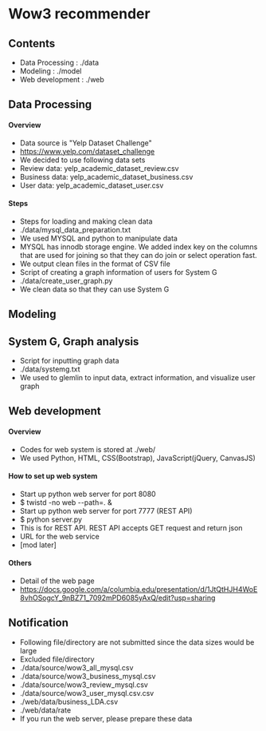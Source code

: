 # Wow3 recommender

## Contents
- Data Processing : ./data
- Modeling : ./model
- Web development : ./web

## Data Processing
#### Overview
- Data source is "Yelp Dataset Challenge" 
 - https://www.yelp.com/dataset_challenge
 - We decided to use following data sets
  -  Review data: yelp_academic_dataset_review.csv
  -  Business data: yelp_academic_dataset_business.csv
  -  User data: yelp_academic_dataset_user.csv

#### Steps
- Steps for loading and making clean data
 - ./data/mysql_data_preparation.txt
  - We used MYSQL and python to manipulate data
  - MYSQL has innodb storage engine. We added index key on the columns that are used for joining so that they can do join or select operation fast.
  - We output clean files in the format of CSV file
- Script of creating a graph information of users for System G 
 - ./data/create_user_graph.py
  - We clean data so that they can use System G

## Modeling


## System G, Graph analysis
- Script for inputting graph data
 - ./data/systemg.txt
  - We used to glemlin to input data, extract information, and visualize user graph


## Web development
#### Overview
- Codes for web system is stored at ./web/
 - We used Python, HTML, CSS(Bootstrap), JavaScript(jQuery, CanvasJS)

#### How to set up web system
- Start up python web server for port 8080
 - $ twistd -no web --path=. &
- Start up python web server for port 7777 (REST API)
 - $ python server.py
  - This is for REST API. REST API accepts GET request and return json
- URL for the web service
 - [mod later]

#### Others
- Detail of the web page
 - https://docs.google.com/a/columbia.edu/presentation/d/1JtQtHJH4WoE8vhOSogcY_9nBZ71_7092mPD6085yAxQ/edit?usp=sharing

## Notification
- Following file/directory are not submitted since the data sizes would be large
 - Excluded file/directory
  - ./data/source/wow3_all_mysql.csv
  - ./data/source/wow3_business_mysql.csv
  - ./data/source/wow3_review_mysql.csv
  - ./data/source/wow3_user_mysql.csv.csv  
  - ./web/data/business_LDA.csv
  - ./web/data/rate
 - If you run the web server, please prepare these data 
